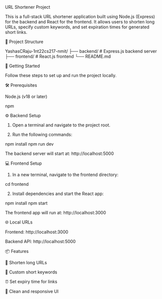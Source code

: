 
 URL Shortener Project

This is a full-stack URL shortener application built using Node.js (Express) for the backend and React for the frontend. It allows users to shorten long URLs, specify custom keywords, and set expiration times for generated short links.




📁 Project Structure

YashasCRaju-1nt22cs217-nmit/
├── backend/          # Express.js backend server
├── frontend/         # React.js frontend
└── README.md



🚀 Getting Started

Follow these steps to set up and run the project locally.



🛠 Prerequisites

Node.js (v18 or later)

npm





⚙️ Backend Setup

1. Open a terminal and navigate to the project root.


2. Run the following commands:



npm install
npm run dev

The backend server will start at: http://localhost:5000




💻 Frontend Setup

1. In a new terminal, navigate to the frontend directory:



cd frontend

2. Install dependencies and start the React app:



npm install
npm start

The frontend app will run at: http://localhost:3000





🌐 Local URLs

Frontend: http://localhost:3000

Backend API: http://localhost:5000





📦 Features

🔗 Shorten long URLs

📝 Custom short keywords

⏰ Set expiry time for links

🧼 Clean and responsive UI
